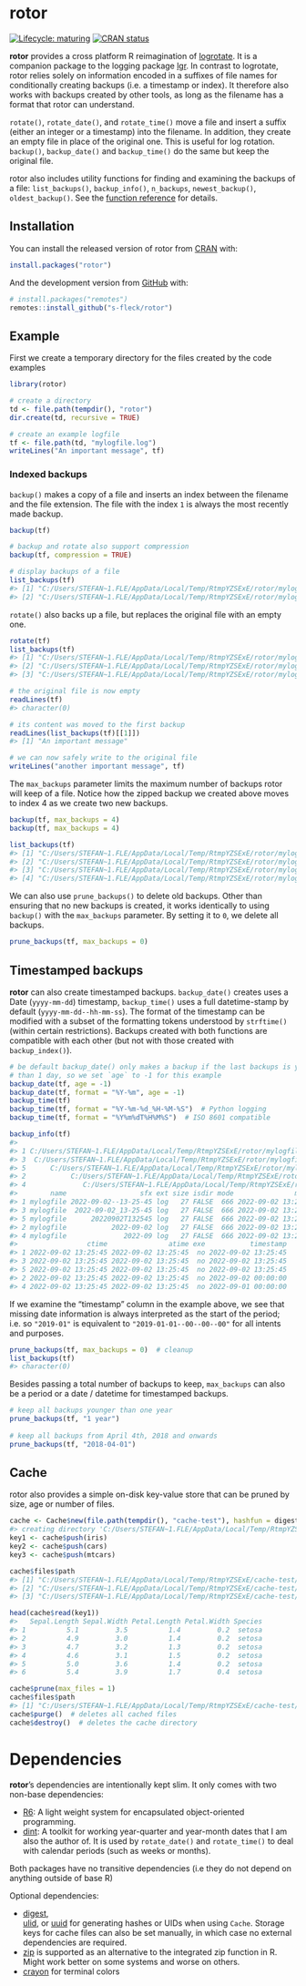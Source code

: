 
<!-- README.md is generated from README.Rmd. Please edit that file -->

# rotor

<!-- badges: start -->

[![Lifecycle:
maturing](https://img.shields.io/badge/lifecycle-maturing-blue.svg)](https://lifecycle.r-lib.org/articles/stages.html#maturing)
[![CRAN
status](https://www.r-pkg.org/badges/version/rotor)](https://cran.r-project.org/package=rotor)
<!-- badges: end -->

**rotor** provides a cross platform R reimagination of
[logrotate](https://linux.die.net/man/8/logrotate). It is a companion
package to the logging package [lgr](https://github.com/s-fleck/lgr). In
contrast to logrotate, rotor relies solely on information encoded in a
suffixes of file names for conditionally creating backups (i.e. a
timestamp or index). It therefore also works with backups created by
other tools, as long as the filename has a format that rotor can
understand.

`rotate()`, `rotate_date()`, and `rotate_time()` move a file and insert
a suffix (either an integer or a timestamp) into the filename. In
addition, they create an empty file in place of the original one. This
is useful for log rotation. `backup()`, `backup_date()` and
`backup_time()` do the same but keep the original file.

rotor also includes utility functions for finding and examining the
backups of a file: `list_backups()`, `backup_info()`, `n_backups`,
`newest_backup()`, `oldest_backup()`. See the [function
reference](https://s-fleck.github.io/rotor/reference/index.html) for
details.

## Installation

You can install the released version of rotor from
[CRAN](https://CRAN.R-project.org) with:

``` r
install.packages("rotor")
```

And the development version from [GitHub](https://github.com/) with:

``` r
# install.packages("remotes")
remotes::install_github("s-fleck/rotor")
```

## Example

First we create a temporary directory for the files created by the code
examples

``` r
library(rotor)

# create a directory
td <- file.path(tempdir(), "rotor")
dir.create(td, recursive = TRUE)

# create an example logfile
tf <- file.path(td, "mylogfile.log")
writeLines("An important message", tf)
```

### Indexed backups

`backup()` makes a copy of a file and inserts an index between the
filename and the file extension. The file with the index `1` is always
the most recently made backup.

``` r
backup(tf)

# backup and rotate also support compression
backup(tf, compression = TRUE) 

# display backups of a file
list_backups(tf)  
#> [1] "C:/Users/STEFAN~1.FLE/AppData/Local/Temp/RtmpYZSExE/rotor/mylogfile.1.log.zip"
#> [2] "C:/Users/STEFAN~1.FLE/AppData/Local/Temp/RtmpYZSExE/rotor/mylogfile.2.log"
```

`rotate()` also backs up a file, but replaces the original file with an
empty one.

``` r
rotate(tf)
list_backups(tf)
#> [1] "C:/Users/STEFAN~1.FLE/AppData/Local/Temp/RtmpYZSExE/rotor/mylogfile.1.log"    
#> [2] "C:/Users/STEFAN~1.FLE/AppData/Local/Temp/RtmpYZSExE/rotor/mylogfile.2.log.zip"
#> [3] "C:/Users/STEFAN~1.FLE/AppData/Local/Temp/RtmpYZSExE/rotor/mylogfile.3.log"

# the original file is now empty
readLines(tf)
#> character(0)

# its content was moved to the first backup
readLines(list_backups(tf)[[1]])
#> [1] "An important message"

# we can now safely write to the original file
writeLines("another important message", tf)
```

The `max_backups` parameter limits the maximum number of backups rotor
will keep of a file. Notice how the zipped backup we created above moves
to index 4 as we create two new backups.

``` r
backup(tf, max_backups = 4)
backup(tf, max_backups = 4)

list_backups(tf)
#> [1] "C:/Users/STEFAN~1.FLE/AppData/Local/Temp/RtmpYZSExE/rotor/mylogfile.1.log"    
#> [2] "C:/Users/STEFAN~1.FLE/AppData/Local/Temp/RtmpYZSExE/rotor/mylogfile.2.log"    
#> [3] "C:/Users/STEFAN~1.FLE/AppData/Local/Temp/RtmpYZSExE/rotor/mylogfile.3.log"    
#> [4] "C:/Users/STEFAN~1.FLE/AppData/Local/Temp/RtmpYZSExE/rotor/mylogfile.4.log.zip"
```

We can also use `prune_backups()` to delete old backups. Other than
ensuring that no new backups is created, it works identically to using
`backup()` with the `max_backups` parameter. By setting it to `0`, we
delete all backups.

``` r
prune_backups(tf, max_backups = 0)
```

## Timestamped backups

**rotor** can also create timestamped backups. `backup_date()` creates
uses a Date (`yyyy-mm-dd`) timestamp, `backup_time()` uses a full
datetime-stamp by default (`yyyy-mm-dd--hh-mm-ss`). The format of the
timestamp can be modified with a subset of the formatting tokens
understood by `strftime()` (within certain restrictions). Backups
created with both functions are compatible with each other (but not with
those created with `backup_index()`).

``` r
# be default backup_date() only makes a backup if the last backups is younger
# than 1 day, so we set `age` to -1 for this example
backup_date(tf, age = -1)  
backup_date(tf, format = "%Y-%m", age = -1)
backup_time(tf)
backup_time(tf, format = "%Y-%m-%d_%H-%M-%S")  # Python logging
backup_time(tf, format = "%Y%m%dT%H%M%S")  # ISO 8601 compatible

backup_info(tf)
#>                                                                                           path
#> 1 C:/Users/STEFAN~1.FLE/AppData/Local/Temp/RtmpYZSExE/rotor/mylogfile.2022-09-02--13-25-45.log
#> 3  C:/Users/STEFAN~1.FLE/AppData/Local/Temp/RtmpYZSExE/rotor/mylogfile.2022-09-02_13-25-45.log
#> 5      C:/Users/STEFAN~1.FLE/AppData/Local/Temp/RtmpYZSExE/rotor/mylogfile.20220902T132545.log
#> 2           C:/Users/STEFAN~1.FLE/AppData/Local/Temp/RtmpYZSExE/rotor/mylogfile.2022-09-02.log
#> 4              C:/Users/STEFAN~1.FLE/AppData/Local/Temp/RtmpYZSExE/rotor/mylogfile.2022-09.log
#>        name                  sfx ext size isdir mode               mtime
#> 1 mylogfile 2022-09-02--13-25-45 log   27 FALSE  666 2022-09-02 13:25:45
#> 3 mylogfile  2022-09-02_13-25-45 log   27 FALSE  666 2022-09-02 13:25:45
#> 5 mylogfile      20220902T132545 log   27 FALSE  666 2022-09-02 13:25:45
#> 2 mylogfile           2022-09-02 log   27 FALSE  666 2022-09-02 13:25:45
#> 4 mylogfile              2022-09 log   27 FALSE  666 2022-09-02 13:25:45
#>                 ctime               atime exe           timestamp
#> 1 2022-09-02 13:25:45 2022-09-02 13:25:45  no 2022-09-02 13:25:45
#> 3 2022-09-02 13:25:45 2022-09-02 13:25:45  no 2022-09-02 13:25:45
#> 5 2022-09-02 13:25:45 2022-09-02 13:25:45  no 2022-09-02 13:25:45
#> 2 2022-09-02 13:25:45 2022-09-02 13:25:45  no 2022-09-02 00:00:00
#> 4 2022-09-02 13:25:45 2022-09-02 13:25:45  no 2022-09-01 00:00:00
```

If we examine the “timestamp” column in the example above, we see that
missing date information is always interpreted as the start of the
period; i.e. so `"2019-01"` is equivalent to `"2019-01-01--00--00--00"`
for all intents and purposes.

``` r
prune_backups(tf, max_backups = 0)  # cleanup
list_backups(tf)
#> character(0)
```

Besides passing a total number of backups to keep, `max_backups` can
also be a period or a date / datetime for timestamped backups.

``` r
# keep all backups younger than one year
prune_backups(tf, "1 year") 
  
# keep all backups from April 4th, 2018 and onwards
prune_backups(tf, "2018-04-01")  
```

## Cache

rotor also provides a simple on-disk key-value store that can be pruned
by size, age or number of files.

``` r
cache <- Cache$new(file.path(tempdir(), "cache-test"), hashfun = digest::digest)
#> creating directory 'C:/Users/STEFAN~1.FLE/AppData/Local/Temp/RtmpYZSExE/cache-test'
key1 <- cache$push(iris)
key2 <- cache$push(cars)
key3 <- cache$push(mtcars)

cache$files$path
#> [1] "C:/Users/STEFAN~1.FLE/AppData/Local/Temp/RtmpYZSExE/cache-test/d3c5d071001b61a9f6131d3004fd0988"
#> [2] "C:/Users/STEFAN~1.FLE/AppData/Local/Temp/RtmpYZSExE/cache-test/f98a59010652c8e1ee062ed4c43f648e"
#> [3] "C:/Users/STEFAN~1.FLE/AppData/Local/Temp/RtmpYZSExE/cache-test/a63c70e73b58d0823ab3bcbd3b543d6f"

head(cache$read(key1))
#>   Sepal.Length Sepal.Width Petal.Length Petal.Width Species
#> 1          5.1         3.5          1.4         0.2  setosa
#> 2          4.9         3.0          1.4         0.2  setosa
#> 3          4.7         3.2          1.3         0.2  setosa
#> 4          4.6         3.1          1.5         0.2  setosa
#> 5          5.0         3.6          1.4         0.2  setosa
#> 6          5.4         3.9          1.7         0.4  setosa

cache$prune(max_files = 1)
cache$files$path
#> [1] "C:/Users/STEFAN~1.FLE/AppData/Local/Temp/RtmpYZSExE/cache-test/a63c70e73b58d0823ab3bcbd3b543d6f"
cache$purge()  # deletes all cached files
cache$destroy()  # deletes the cache directory
```

# Dependencies

**rotor**’s dependencies are intentionally kept slim. It only comes with
two non-base dependencies:

-   [R6](https://github.com/r-lib/R6): A light weight system for
    encapsulated object-oriented programming.
-   [dint](https://github.com/s-fleck/dint): A toolkit for working
    year-quarter and year-month dates that I am also the author of. It
    is used by `rotate_date()` and `rotate_time()` to deal with calendar
    periods (such as weeks or months).

Both packages have no transitive dependencies (i.e they do not depend on
anything outside of base R)

Optional dependencies:

-   [digest](https://github.com/eddelbuettel/digest),  
    [ulid](https://cran.r-project.org/package=ulid), or
    [uuid](https://CRAN.R-project.org/package=uuid) for generating
    hashes or UIDs when using `Cache`. Storage keys for cache files can
    also be set manually, in which case no external dependencies are
    required.
-   [zip](https://CRAN.R-project.org/package=zip) is supported as an
    alternative to the integrated zip function in R. Might work better
    on some systems and worse on others.
-   [crayon](https://cran.r-project.org/package=crayon) for terminal
    colors
